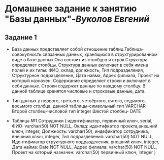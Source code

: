 # **Домашнее задание к занятию "Базы данных"**-***Вуколов Евгений***

## **Задание 1**

- База данных представляет собой отношение таблиц.Таблица-совокупность связанных данных, хранящихся в структурированном виде в базе данных.Она состоит из столбцов и строк.Структура определяет столбцы.
 Структура данных включает в себя имена полей и их типы: ФИО, оклад, должность, Тип подразделения, Структурное подразделение, Дата найма, Адрес филиала, Проект на который назначен.
 Содержание определяет строки и включает в себя данные. Строки содержат данные по каждому столбцу. В данной таблице хранятся числовые и строковые данные, дата.

- Тип данных у первого, третьего, четвёртого, пятого, седьмого, восьмого столбца, данной таблицы-символьный тип VARCHAR
 Второй столбец-числовой тип integer
 Шестой столбец- DATE


- Таблица №1 Сотрудники (
идентификатор, первичный ключ, serial,
ФИО: varchar(50) NOT NULL,
Оклад: идентифкатор проекта,внешний ключ, integer,
Должность: varchar(50), индефикатор сотрудника, внешний ключ, integer,
Тип подразделения: varchar(50) NOT NULL,
Идентификатор структурного подразделения, внешний ключ, integer,
Дата найма: Date NOT NULL,
Адрес филиала: varchar(50) NOT NULL,
Проект на который назначен: varchar(50) первичный ключ, integer
)

